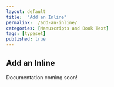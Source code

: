 ```yaml
---
layout: default
title:  "Add an Inline"
permalink:  /add-an-inline/
categories: [Manuscripts and Book Text]
tags: [typeset]
published: true
---
```


<section data-type="chapter" class="hsecchapter" data-hederis-type="hsecchapter" id="add-an-inline" data-pi-attrs="id: add-an-inline; data-tags: typeset;" role="doc-chapter" data-tags="typeset" data-author-name=" " data-book-title=" " title="Add an Inline"><h1 data-hederis-type="hblkchaptitle" class="hblkchaptitle" id="pYnHsfT1j">Add an Inline</h1><p class="hblkp" data-hederis-type="hblkp" id="pi4U78Uan">Documentation coming soon!</p></section>